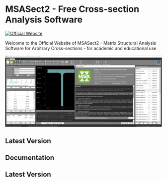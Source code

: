 # MSASect2 - Free Cross-section Analysis Software
[![Official Website](https://img.shields.io/badge/Official%20Website-msasect.com-blue?style=flat&logo=world&logoColor=white)](https://www.msasect.com)

Welcome to the Official Website of MSASect2 - Matrix Structural Analysis Software for Arbitrary Cross-sections - for academic and educational use

![Screen Shot Gif](/image/Main-Page.gif)

## Latest Version


## Documentation


## Latest Version